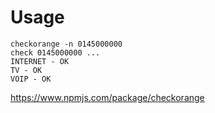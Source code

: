 # Usage

```
checkorange -n 0145000000
check 0145000000 ...
INTERNET - OK
TV - OK
VOIP - OK
```

https://www.npmjs.com/package/checkorange
